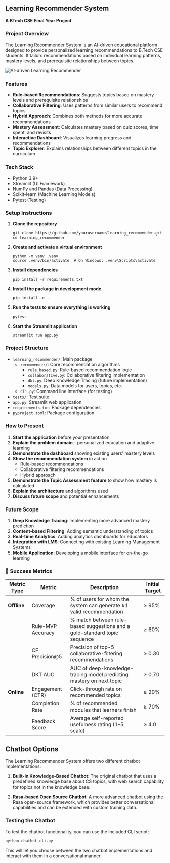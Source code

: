 ## Learning Recommender System

**A BTech CSE Final Year Project**

### Project Overview

The Learning Recommender System is an AI-driven educational platform designed to provide personalized learning recommendations to B.Tech CSE students. It tailors recommendations based on individual learning patterns, mastery levels, and prerequisite relationships between topics.

![AI-driven Learning Recommender](https://img.freepik.com/free-vector/gradient-machine-learning-infographic_23-2149379690.jpg)

### Features

- **Rule-based Recommendations**: Suggests topics based on mastery levels and prerequisite relationships
- **Collaborative Filtering**: Uses patterns from similar users to recommend topics
- **Hybrid Approach**: Combines both methods for more accurate recommendations
- **Mastery Assessment**: Calculates mastery based on quiz scores, time spent, and revisits
- **Interactive Dashboard**: Visualizes learning progress and recommendations
- **Topic Explorer**: Explains relationships between different topics in the curriculum

### Tech Stack

- Python 3.9+
- Streamlit (UI Framework)
- NumPy and Pandas (Data Processing)
- Scikit-learn (Machine Learning Models)
- Pytest (Testing)

### Setup Instructions

1. **Clone the repository**
   ```
   git clone https://github.com/yourusername/learning_recommender.git
   cd learning_recommender
   ```

2. **Create and activate a virtual environment**
   ```
   python -m venv .venv
   source .venv/bin/activate  # On Windows: .venv\Scripts\activate
   ```

3. **Install dependencies**
   ```
   pip install -r requirements.txt
   ```

4. **Install the package in development mode**
   ```
   pip install -e .
   ```

5. **Run the tests to ensure everything is working**
   ```
   pytest
   ```

6. **Start the Streamlit application**
   ```
   streamlit run app.py
   ```

### Project Structure

- `learning_recommender/`: Main package
  - `recommender/`: Core recommendation algorithms
    - `rule_based.py`: Rule-based recommendation logic
    - `collaborative.py`: Collaborative filtering implementation
    - `dkt.py`: Deep Knowledge Tracing (future implementation)
    - `models.py`: Data models for users, topics, etc.
  - `cli.py`: Command line interface (for testing)
- `tests/`: Test suite
- `app.py`: Streamlit web application
- `requirements.txt`: Package dependencies
- `pyproject.toml`: Package configuration

### How to Present

1. **Start the application** before your presentation
2. **Explain the problem domain** - personalized education and adaptive learning
3. **Demonstrate the dashboard** showing existing users' mastery levels
4. **Show the recommendation system** in action
   - Rule-based recommendations
   - Collaborative filtering recommendations
   - Hybrid approach
5. **Demonstrate the Topic Assessment feature** to show how mastery is calculated
6. **Explain the architecture** and algorithms used
7. **Discuss future scope** and potential enhancements

### Future Scope

1. **Deep Knowledge Tracing**: Implementing more advanced mastery prediction
2. **Content-based Filtering**: Adding semantic understanding of topics
3. **Real-time Analytics**: Adding analytics dashboards for educators
4. **Integration with LMS**: Connecting with existing Learning Management Systems
5. **Mobile Application**: Developing a mobile interface for on-the-go learning

### 🎯 Success Metrics

| Metric Type | Metric              | Description                                                             | Initial Target |
|-------------|---------------------|-------------------------------------------------------------------------|----------------|
| **Offline** | Coverage            | % of users for whom the system can generate ≥1 valid recommendation     | ≥ 95%          |
|             | Rule-MVP Accuracy   | % match between rule-based suggestions and a gold-standard topic sequence | ≥ 60%          |
|             | CF Precision@5      | Precision of top-5 collaborative-filtering recommendations              | ≥ 0.30         |
|             | DKT AUC             | AUC of deep-knowledge-tracing model predicting mastery on next topic    | ≥ 0.70         |
| **Online**  | Engagement (CTR)    | Click-through rate on recommended topics                                | ≥ 20%          |
|             | Completion Rate     | % of recommended modules that learners finish                            | ≥ 70%          |
|             | Feedback Score      | Average self-reported usefulness rating (1–5 scale)                      | ≥ 4.0          |

## Chatbot Options

The Learning Recommender System offers two different chatbot implementations:

1. **Built-in Knowledge-Based Chatbot**: The original chatbot that uses a predefined knowledge base about CS topics, with web search capability for topics not in the knowledge base.

2. **Rasa-based Open Source Chatbot**: A more advanced chatbot using the Rasa open-source framework, which provides better conversational capabilities and can be extended with custom training data.

### Testing the Chatbot

To test the chatbot functionality, you can use the included CLI script:

```bash
python chatbot_cli.py
```

This will let you choose between the two chatbot implementations and interact with them in a conversational manner.
